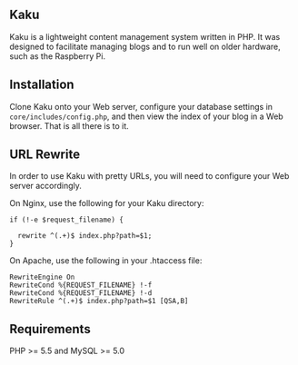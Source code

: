 ## Kaku
Kaku is a lightweight content management system written in PHP. It was designed to facilitate managing blogs and to run well on older hardware, such as the Raspberry Pi.

## Installation
Clone Kaku onto your Web server, configure your database settings in `core/includes/config.php`, and then view the index of your blog in a Web browser. That is all there is to it.

## URL Rewrite
In order to use Kaku with pretty URLs, you will need to configure your Web server accordingly.

On Nginx, use the following for your Kaku directory:

```
if (!-e $request_filename) {

  rewrite ^(.+)$ index.php?path=$1;
}
```

On Apache, use the following in your .htaccess file:

```
RewriteEngine On
RewriteCond %{REQUEST_FILENAME} !-f
RewriteCond %{REQUEST_FILENAME} !-d
RewriteRule ^(.+)$ index.php?path=$1 [QSA,B]
```

## Requirements
PHP >= 5.5 and MySQL >= 5.0

